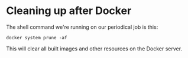# Cleaning up after Docker
The shell command we're running on our periodical job is this:
```
docker system prune -af
```
This will clear all built images and other resources on the Docker server.